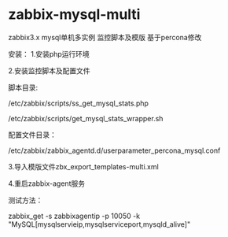# zabbix-mysql-multi
zabbix3.x mysql单机多实例 监控脚本及模版 基于percona修改

安装：
1.安装php运行环境


2.安装监控脚本及配置文件

脚本目录:

/etc/zabbix/scripts/ss_get_mysql_stats.php

/etc/zabbix/scripts/get_mysql_stats_wrapper.sh

配置文件目录：

/etc/zabbix/zabbix_agentd.d/userparameter_percona_mysql.conf

3.导入模版文件zbx_export_templates-multi.xml

4.重启zabbix-agent服务

测试方法：

zabbix_get -s zabbixagentip -p 10050 -k "MySQL[mysqlservieip,mysqlserviceport,mysqld_alive]"
